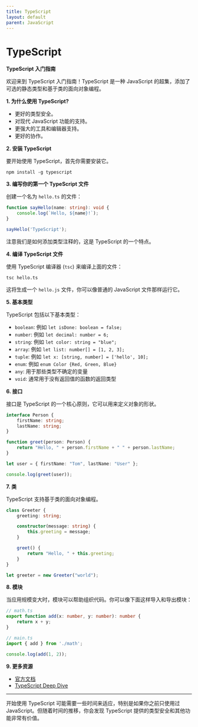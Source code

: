 ```yaml
---
title: TypeScript
layout: default
parent: JavaScript
---
```


# TypeScript

**TypeScript 入门指南**

欢迎来到 TypeScript 入门指南！TypeScript 是一种 JavaScript 的超集，添加了可选的静态类型和基于类的面向对象编程。

**1. 为什么使用 TypeScript?**
- 更好的类型安全。
- 对现代 JavaScript 功能的支持。
- 更强大的工具和编辑器支持。
- 更好的协作。

**2. 安装 TypeScript**

要开始使用 TypeScript，首先你需要安装它。

```shell
npm install -g typescript
```

**3. 编写你的第一个 TypeScript 文件**

创建一个名为 `hello.ts` 的文件：

```typescript
function sayHello(name: string): void {
    console.log(`Hello, ${name}!`);
}

sayHello('TypeScript');
```

注意我们是如何添加类型注释的，这是 TypeScript 的一个特点。

**4. 编译 TypeScript 文件**

使用 TypeScript 编译器 (`tsc`) 来编译上面的文件：

```shell
tsc hello.ts
```

这将生成一个 `hello.js` 文件，你可以像普通的 JavaScript 文件那样运行它。

**5. 基本类型**

TypeScript 包括以下基本类型：

- `boolean`: 例如 `let isDone: boolean = false;`
- `number`: 例如 `let decimal: number = 6;`
- `string`: 例如 `let color: string = "blue";`
- `array`: 例如 `let list: number[] = [1, 2, 3];`
- `tuple`: 例如 `let x: [string, number] = ['hello', 10];`
- `enum`: 例如 `enum Color {Red, Green, Blue}`
- `any`: 用于那些类型不确定的变量
- `void`: 通常用于没有返回值的函数的返回类型

**6. 接口**

接口是 TypeScript 的一个核心原则，它可以用来定义对象的形状。

```typescript
interface Person {
    firstName: string;
    lastName: string;
}

function greet(person: Person) {
    return "Hello, " + person.firstName + " " + person.lastName;
}

let user = { firstName: "Tom", lastName: "User" };

console.log(greet(user));
```

**7. 类**

TypeScript 支持基于类的面向对象编程。

```typescript
class Greeter {
    greeting: string;

    constructor(message: string) {
        this.greeting = message;
    }

    greet() {
        return "Hello, " + this.greeting;
    }
}

let greeter = new Greeter("world");
```

**8. 模块**

当应用规模变大时，模块可以帮助组织代码。你可以像下面这样导入和导出模块：

```typescript
// math.ts
export function add(x: number, y: number): number {
    return x + y;
}

// main.ts
import { add } from './math';

console.log(add(1, 2));
```

**9. 更多资源**

- [官方文档](https://www.typescriptlang.org/docs/)
- [TypeScript Deep Dive](https://basarat.gitbooks.io/typescript/)

---

开始使用 TypeScript 可能需要一些时间来适应，特别是如果你之前只使用过 JavaScript。但随着时间的推移，你会发现 TypeScript 提供的类型安全和其他功能非常有价值。